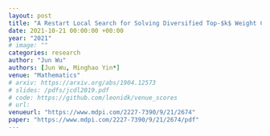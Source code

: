 ```yaml
---
layout: post
title: "A Restart Local Search for Solving Diversified Top-$k$ Weight Clique Search Problem"
date: 2021-10-21 00:00:00 +00:00
year: "2021"
# image: ""
categories: research
author: "Jun Wu"
authors: [Jun Wu, Minghao Yin*]
venue: "Mathematics"
# arxiv: https://arxiv.org/abs/1904.12573
# slides: /pdfs/jcdl2019.pdf
# code: https://github.com/leonidk/venue_scores
# url: 
venueurl: "https://www.mdpi.com/2227-7390/9/21/2674"
paper: "https://www.mdpi.com/2227-7390/9/21/2674/pdf"
---
```

